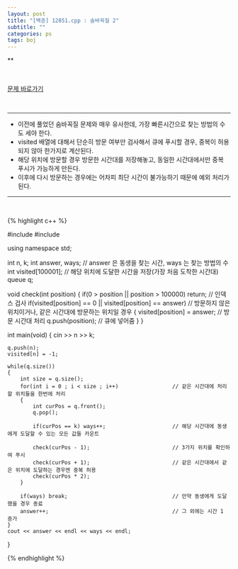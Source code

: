 ```yaml
---
layout: post
title: "[백준] 12851.cpp : 숨바꼭질 2"
subtitle: ""
categories: ps
tags: boj
---
```


**

<br>

[문제 바로가기](https://www.acmicpc.net/problem/12851)

<br>

---

- 이전에 풀었던 숨바꼭질 문제와 매우 유사한데, 가장 빠른시간으로 찾는 방법의 수도 세야 한다.
- visited 배열에 대해서 단순히 방문 여부만 검사해서 큐에 푸시할 경우, 중복이 허용되지 않아 한가지로 계산된다.
- 해당 위치에 방문할 경우 방문한 시간대를 저장해놓고, 동일한 시간대에서만 중복 푸시가 가능하게 만든다.
- 이후에 다시 방문하는 경우에는 어차피 최단 시간이 불가능하기 때문에 예외 처리가 된다.

---
<br>

{% highlight c++ %}

#include <iostream>
#include <queue>

using namespace std;

int n, k;
int answer, ways;           // answer 은 동생을 찾는 시간, ways 는 찾는 방법의 수
int visited[100001];        // 해당 위치에 도달한 시간을 저장(가장 처음 도착한 시간대)
queue<int> q;

void check(int position)
{
    if(0 > position || position > 100000) return;               // 인덱스 검사
    if(visited[position] == 0 || visited[position] == answer)   // 방문하지 않은 위치이거나, 같은 시간대에 방문하는 위치일 경우
    {
        visited[position] = answer;                             // 방문 시간대 처리
        q.push(position);                                       // 큐에 넣어줌
    }
}

int main(void)
{
    cin >> n >> k;

    q.push(n);
    visited[n] = -1;

    while(q.size())
    {
        int size = q.size();
        for(int i = 0 ; i < size ; i++)                 // 같은 시간대에 처리할 위치들을 한번에 처리
        {
            int curPos = q.front();
            q.pop();

            if(curPos == k) ways++;                     // 해당 시간대에 동생에게 도달할 수 있는 모든 값들 카운트

            check(curPos - 1);                          // 3가지 위치를 확인하여 푸시
            check(curPos + 1);                          // 같은 시간대에서 같은 위치에 도달하는 경우엔 중복 허용
            check(curPos * 2);
        }

        if(ways) break;                                 // 만약 동생에게 도달했을 경우 종료
        answer++;                                       // 그 외에는 시간 1 증가
    }
    cout << answer << endl << ways << endl;
}

{% endhighlight %}

